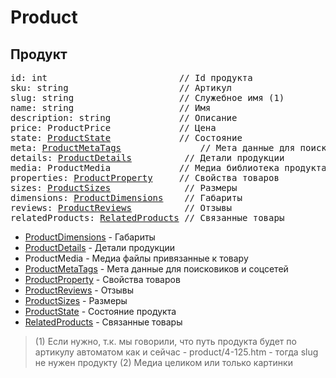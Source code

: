 
# Product

## Продукт

<pre>
id: int                         // Id продукта	
sku: string                     // Артикул
slug: string                    // Служебное имя (1)
name: string                    // Имя
description: string             // Описание
price: ProductPrice             // Цена
state: <a href="ProductState.md">ProductState</a>             // Состояние
meta: <a href="ProductMetaTags.md">ProductMetaTags</a>               // Мета данные для поисковиков и соцсетей
details: <a href="ProductDetails.md">ProductDetails</a>          // Детали продукции
media: ProductMedia             // Медиа библиотека продукта (2)
properties: <a href="ProductProperties/ProductProperty.md">ProductProperty</a>     // Свойства товаров
sizes: <a href="ProductSizes.md">ProductSizes</a>              // Размеры
dimensions: <a href="ProductDimensions.md">ProductDimensions</a>    // Габариты 
reviews: <a href="ProductReviews.md">ProductReviews</a>          // Отзывы
relatedProducts: <a href="RelatedProducts.md">RelatedProducts</a> // Связанные товары 
</pre>

- [ProductDimensions](ProductDimensions.md) - Габариты 
- [ProductDetails](ProductDetails.md) - Детали продукции
- ProductMedia - Медиа файлы привязанные к товару
- [ProductMetaTags](ProductMetaTags.md) - Мета данные для поисковиков и соцсетей
- [ProductProperty](../ProductProperties/ProductProperty.md) - Свойства товаров
- [ProductReviews](ProductReviews.md) - Отзывы
- [ProductSizes](ProductSizes.md) - Размеры
- [ProductState](ProductState.md) - Состояние продукта 
- [RelatedProducts](RelatedProducts.md) - Связанные товары 

> (1) Если нужно, т.к. мы говорили, что путь продукта будет по артикулу автоматом как и сейчас - product/4-125.htm - тогда slug не нужен продукту 
> (2) Медиа целиком или только картинки
